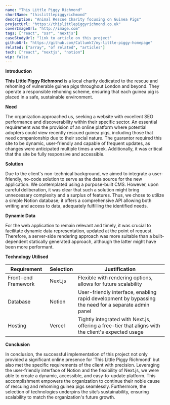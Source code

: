 ```yaml
---
name: "This Little Piggy Richmond"
shortName: "thislittlepiggyrichmond"
description: "Animal Rescue Charity focusing on Guinea Pigs"
projectUrl: "https://thislittlepiggyrichmond.co.uk"
coverImageUrl: "http://image.com"
tags: ["react", "ssr", "nextjs"]
caseStudyUrl: "link to article on this project"
githubUrl: "https://github.com/Callumk7/my-little-piggy-homepage"
related: ["array", "of related", "articles"]
tech: ["react", "nextjs", "notion"]
wip: false
---
```


**Introduction**

**This Little Piggy Richmond** is a local charity dedicated to the rescue and rehoming of vulnerable guinea pigs throughout London and beyond. They operate a responsible rehoming scheme, ensuring that each guinea pig is placed in a safe, sustainable environment.

**Need**

The organization approached us, seeking a website with excellent SEO performance and discoverability within their specific sector. An essential requirement was the provision of an online platform where potential adopters could view recently rescued guinea pigs, including those that need companionship due to their social nature. The guarantor required this site to be dynamic, user-friendly and capable of frequent updates, as changes were anticipated multiple times a week. Additionally, it was critical that the site be fully responsive and accessible.

**Solution**

Due to the client's non-technical background, we aimed to integrate a user-friendly, no-code solution to serve as the data source for the new application. We contemplated using a purpose-built CMS. However, upon careful deliberation, it was clear that such a solution might bring unnecessary complexity and a surplus of features. Thus, we chose to utilize a simple Notion database; it offers a comprehensive API allowing both writing and access to data, adequately fulfilling the identified needs.

**Dynamic Data**

For the web application to remain relevant and timely, it was crucial to facilitate dynamic data representation, updated at the point of request. Therefore, a server-side rendering approach was more suitable than a built-dependent statically generated approach, although the latter might have been more performant.

**Technology Utilised**

| Requirement         | Selection | Justification                                                                                        |
| ------------------- | --------- | ---------------------------------------------------------------------------------------------------- |
| Front-end Framework | Next.js   | Flexible with rendering options, allows for future scalability                                       |
| Database            | Notion    | User-friendly interface, enabling rapid development by bypassing the need for a separate admin panel |
| Hosting             | Vercel    | Tightly integrated with Next.js, offering a free-tier that aligns with the client's expected usage   |

**Conclusion**

In conclusion, the successful implementation of this project not only provided a significant online presence for 'This Little Piggy Richmond' but also met the specific requirements of the client with precision. Leveraging the user-friendly interface of Notion and the flexibility of Next.js, we were able to create a dynamic, accessible, and easy-to-update platform. This accomplishment empowers the organization to continue their noble cause of rescuing and rehoming guinea pigs seamlessly. Furthermore, the selection of technologies underpins the site’s sustainability, ensuring scalability to match the organization's future growth.
